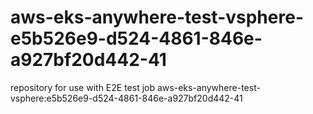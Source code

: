 # aws-eks-anywhere-test-vsphere-e5b526e9-d524-4861-846e-a927bf20d442-41
repository for use with E2E test job aws-eks-anywhere-test-vsphere:e5b526e9-d524-4861-846e-a927bf20d442-41
